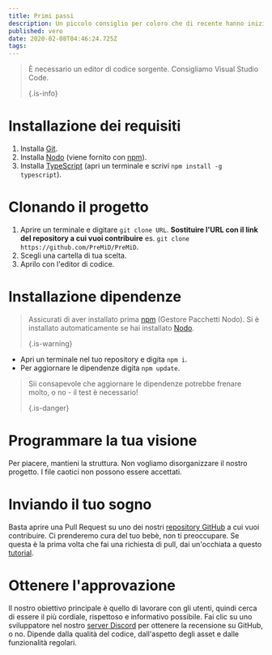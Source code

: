 ```yaml
---
title: Primi passi
description: Un piccolo consiglio per coloro che di recente hanno iniziato a programmare
published: vero
date: 2020-02-08T04:46:24.725Z
tags:
---
```


> È necessario un editor di codice sorgente. Consigliamo Visual Studio Code. 
> 
> {.is-info}

# Installazione dei requisiti
1. Installa [Git](https://git-scm.com/).
2. Installa [Nodo](https://nodejs.org/en/) (viene fornito con [npm](https://www.npmjs.com/)).
3. Installa [TypeScript](https://www.typescriptlang.org/index.html#download-links) (apri un terminale e scrivi `npm install -g typescript`).

# Clonando il progetto
1. Aprire un terminale e digitare `git clone URL`. **Sostituire l'URL con il link del repository a cui vuoi contribuire** es. `git clone https://github.com/PreMiD/PreMiD`.
2. Scegli una cartella di tua scelta.
3. Aprilo con l'editor di codice.

# Installazione dipendenze
> Assicurati di aver installato prima [npm](https://www.npmjs.com/) (Gestore Pacchetti Nodo). Si è installato automaticamente se hai installato [Nodo](https://nodejs.org/en/). 
> 
> {.is-warning}

- Apri un terminale nel tuo repository e digita `npm i`.
- Per aggiornare le dipendenze digita `npm update`.

> Sii consapevole che aggiornare le dipendenze potrebbe frenare molto, o no - il test è necessario! 
> 
> {.is-danger}

# Programmare la tua visione
Per piacere, mantieni la struttura. Non vogliamo disorganizzare il nostro progetto. I file caotici non possono essere accettati.

# Inviando il tuo sogno
Basta aprire una Pull Request su uno dei nostri [repository GitHub](https://github.com/PreMiD/) a cui vuoi contribuire. Ci prenderemo cura del tuo bebè, non ti preoccupare. Se questa è la prima volta che fai una richiesta di pull, dai un'occhiata a questo [tutorial](https://help.github.com/en/articles/creating-a-pull-request).

# Ottenere l'approvazione
Il nostro obiettivo principale è quello di lavorare con gli utenti, quindi cerca di essere il più cordiale, rispettoso e informativo possibile. Fai clic su uno sviluppatore nel nostro [server Discord](https://discord.gg/PreMiD) per ottenere la recensione su GitHub, o no. Dipende dalla qualità del codice, dall'aspetto degli asset e dalle funzionalità regolari.